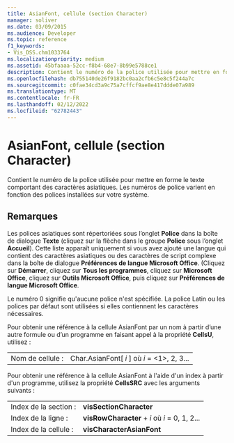 ```yaml
---
title: AsianFont, cellule (section Character)
manager: soliver
ms.date: 03/09/2015
ms.audience: Developer
ms.topic: reference
f1_keywords:
- Vis_DSS.chm1033764
ms.localizationpriority: medium
ms.assetid: 45bfaaaa-52cc-f8b4-68e7-8b99e5788ce1
description: Contient le numéro de la police utilisée pour mettre en forme le texte comportant des caractères asiatiques. Les numéros de police varient en fonction des polices installées sur votre système.
ms.openlocfilehash: db755140de26f9182bc0aa2cfb6c5e8c5f244a7c
ms.sourcegitcommit: c0fae34cd3a9c75a7cffcf9ae8e417ddde07a989
ms.translationtype: MT
ms.contentlocale: fr-FR
ms.lasthandoff: 02/12/2022
ms.locfileid: "62782443"
---
```

# <a name="asianfont-cell-character-section"></a>AsianFont, cellule (section Character)

Contient le numéro de la police utilisée pour mettre en forme le texte comportant des caractères asiatiques. Les numéros de police varient en fonction des polices installées sur votre système. 
  
## <a name="remarks"></a>Remarques

Les polices asiatiques sont répertoriées sous l’onglet **Police** dans la boîte de dialogue **Texte** (cliquez sur la flèche dans le groupe **Police** sous l’onglet **Accueil**). Cette liste apparaît uniquement si vous avez ajouté une langue qui contient des caractères asiatiques ou des caractères de script complexe dans la boîte de dialogue **Préférences de langue Microsoft Office**. (Cliquez sur **Démarrer**, cliquez sur **Tous les programmes**, cliquez sur **Microsoft Office**, cliquez sur **Outils Microsoft Office**, puis cliquez sur **Préférences de langue Microsoft Office**.
  
Le numéro 0 signifie qu'aucune police n'est spécifiée. La police Latin ou les polices par défaut sont utilisées si elles contiennent les caractères nécessaires.
  
Pour obtenir une référence à la cellule AsianFont par un nom à partir d’une autre formule ou d’un programme en faisant appel à la propriété **CellsU**, utilisez : 
  
|||
|:-----|:-----|
|Nom de cellule :  <br/> |Char.AsianFont[ *i*  ] où  *i*  = <1>, 2, 3... |
   
Pour obtenir une référence à la cellule AsianFont à l'aide d'un index à partir d'un programme, utilisez la propriété **CellsSRC** avec les arguments suivants : 
  
|||
|:-----|:-----|
|Index de la section :  <br/> |**visSectionCharacter** <br/> |
|Index de la ligne :  <br/> |**visRowCharacter** +   *i* où *i* = 0, 1, 2... |
|Index de la cellule :  <br/> |**visCharacterAsianFont** <br/> |
   

